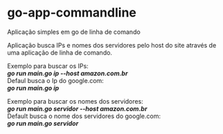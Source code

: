 # go-app-commandline
Aplicação simples em go de linha de comando

Aplicação busca IPs e nomes dos servidores pelo host do site através de uma aplicação de linha de comando.

Exemplo para buscar os IPs:<br>
***go run main.go ip --host amazon.com.br*** <br>
Defaul busca o Ip do google.com:<br> ***go run main.go ip***

Exemplo para buscar os nomes dos servidores:<br>
***go run main.go servidor --host amazon.com.br*** <br>
Default busca o nome dos servidores do google.com:<br> ***go run main.go servidor***